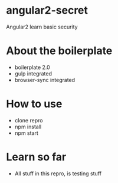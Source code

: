 # angular2-secret
Angular2 learn basic security

# About the boilerplate
<ul>
    <li>boilerplate 2.0</li>
    <li>gulp integrated</li>
    <li>browser-sync integrated</li>
</ul>

# How to use
<ul>
    <li>clone repro</li>
    <li>npm install</li>
    <li>npm start</li>
</ul>

# Learn so far
<ul>
    <li>All stuff in this repro, is testing stuff</li>    
</ul>
